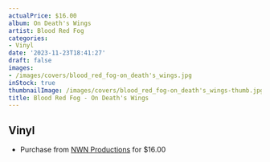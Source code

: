 ```yaml
---
actualPrice: $16.00
album: On Death's Wings
artist: Blood Red Fog
categories:
- Vinyl
date: '2023-11-23T18:41:27'
draft: false
images:
- /images/covers/blood_red_fog-on_death's_wings.jpg
inStock: true
thumbnailImage: /images/covers/blood_red_fog-on_death's_wings-thumb.jpg
title: Blood Red Fog - On Death's Wings
---
```


## Vinyl
* Purchase from [NWN Productions](http://shop.nwnprod.com/index.php?route=product/product&path=75&product_id=40691&sort=pd.name&order=ASC) for $16.00
